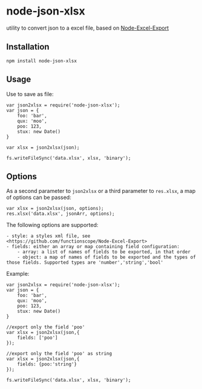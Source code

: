 node-json-xlsx
========

utility to convert json to a excel file, based on [Node-Excel-Export](https://github.com/functionscope/Node-Excel-Export)

Installation
------------

    npm install node-json-xlsx

Usage
------

Use to save as file:

    var json2xlsx = require('node-json-xlsx');
    var json = {
        foo: 'bar',
        qux: 'moo',
        poo: 123,
        stux: new Date()
    }

    var xlsx = json2xlsx(json);

    fs.writeFileSync('data.xlsx', xlsx, 'binary');


Options
-------

As a second parameter to `json2xlsx` or a third parameter to `res.xlsx`, a map of options can be passed:

    var xlsx = json2xlsx(json, options);
    res.xlsx('data.xlsx', jsonArr, options);

The following options are supported:

    - style: a styles xml file, see <https://github.com/functionscope/Node-Excel-Export>
    - fields: either an array or map containing field configuration:
        - array: a list of names of fields to be exported, in that order
        - object: a map of names of fields to be exported and the types of those fields. Supported types are 'number','string','bool'

Example:

    var json2xlsx = require('node-json-xlsx');
    var json = {
        foo: 'bar',
        qux: 'moo',
        poo: 123,
        stux: new Date()
    }

    //export only the field 'poo'
    var xlsx = json2xlsx(json,{
        fields: ['poo']
    });

    //export only the field 'poo' as string
    var xlsx = json2xlsx(json,{
        fields: {poo:'string'}
    });

    fs.writeFileSync('data.xlsx', xlsx, 'binary');
